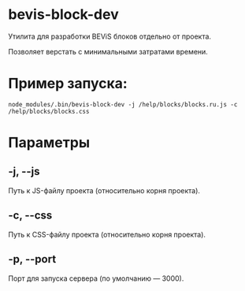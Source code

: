 # bevis-block-dev

Утилита для разработки BEViS блоков отдельно от проекта.

Позволяет верстать с минимальными затратами времени.

# Пример запуска:

```
node_modules/.bin/bevis-block-dev -j /help/blocks/blocks.ru.js -c /help/blocks/blocks.css
```

# Параметры

## -j, --js

Путь к JS-файлу проекта (относительно корня проекта).

## -c, --css

Путь к CSS-файлу проекта (относительно корня проекта).

## -p, --port

Порт для запуска сервера (по умолчанию — 3000).
